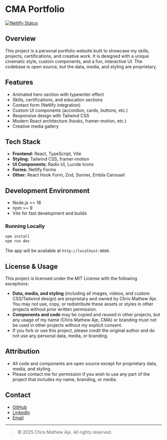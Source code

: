 # CMA Portfolio
[![Netlify Status](https://api.netlify.com/api/v1/badges/ade31f20-79d0-4bd0-bf74-83a0bbfc7760/deploy-status)](https://app.netlify.com/projects/chrismat/deploys)

## Overview
This project is a personal portfolio website built to showcase my skills, projects, certifications, and creative work. It is designed with a unique cinematic style, custom components, and a fun, interactive UI. The codebase is open source, but the data, media, and styling are proprietary.

## Features
- Animated hero section with typewriter effect
- Skills, certifications, and education sections
- Contact form (Netlify integration)
- Custom UI components (accordion, cards, buttons, etc.)
- Responsive design with Tailwind CSS
- Modern React architecture (hooks, framer-motion, etc.)
- Creative media gallery

## Tech Stack
- **Frontend:** React, TypeScript, Vite
- **Styling:** Tailwind CSS, framer-motion
- **UI Components:** Radix UI, Lucide Icons
- **Forms:** Netlify Forms
- **Other:** React Hook Form, Zod, Sonner, Embla Carousel

## Development Environment
- Node.js >= 18
- npm >= 9
- Vite for fast development and builds

### Running Locally
```bash
npm install
npm run dev
```
The app will be available at `http://localhost:8080`.

## License & Usage
This project is licensed under the MIT License with the following exceptions:

- **Data, media, and styling** (including all images, videos, and custom CSS/Tailwind design) are proprietary and owned by Chris Mathew Aje. You may not use, copy, or redistribute these assets or styles in other projects without prior written permission.
- **Components and code** may be copied and reused in other projects, but any usage of my name (Chris Mathew Aje, CMA) or branding must not be used in other projects without my explicit consent.
- If you fork or use this project, please credit the original author and do not use any personal data, media, or branding.

## Attribution
- All code and components are open source except for proprietary data, media, and styling.
- Please contact me for permission if you wish to use any part of the project that includes my name, branding, or media.

## Contact
- [GitHub](https://github.com/chrismat-05)
- [LinkedIn](https://www.linkedin.com/in/chrismaje/)
- [Email](mailto:chrismaje63@gmail.com)

---

> © 2025 Chris Mathew Aje. All rights reserved.
